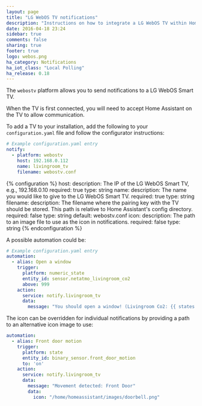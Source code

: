 ```yaml
---
layout: page
title: "LG WebOS TV notifications"
description: "Instructions on how to integrate a LG WebOS TV within Home Assistant."
date: 2016-04-18 23:24
sidebar: true
comments: false
sharing: true
footer: true
logo: webos.png
ha_category: Notifications
ha_iot_class: "Local Polling"
ha_release: 0.18
---
```


The `webostv` platform allows you to send notifications to a LG WebOS Smart TV.

When the TV is first connected, you will need to accept Home Assistant on the TV to allow communication.

To add a TV to your installation, add the following to your `configuration.yaml` file and follow the configurator instructions:

```yaml
# Example configuration.yaml entry
notify:
  - platform: webostv
    host: 192.168.0.112
    name: livingroom_tv
    filename: webostv.conf
```

{% configuration %}
host:
  description: The IP of the LG WebOS Smart TV, e.g., 192.168.0.10
  required: true
  type: string
name:
  description: The name you would like to give to the LG WebOS Smart TV.
  required: true
  type: string
filename:
  description: The filename where the pairing key with the TV should be stored. This path is relative to Home Assistant's config directory.
  required: false
  type: string
  default: webostv.conf
icon:
  description: The path to an image file to use as the icon in notifications.
  required: false
  type: string
{% endconfiguration %}

A possible automation could be:

```yaml
# Example configuration.yaml entry
automation:
  - alias: Open a window
    trigger:
      platform: numeric_state
      entity_id: sensor.netatmo_livingroom_co2
      above: 999
    action:
      service: notify.livingroom_tv
      data:
        message: "You should open a window! (Livingroom Co2: {{ states.sensor.netatmo_livingroom_co2.state }}ppm)"
```

The icon can be overridden for individual notifications by providing a path to an alternative icon image to use:

```yaml
automation:
  - alias: Front door motion
    trigger:
      platform: state
      entity_id: binary_sensor.front_door_motion
      to: 'on'
    action:
      service: notify.livingroom_tv
      data:
        message: "Movement detected: Front Door"
        data:
          icon: "/home/homeassistant/images/doorbell.png"
```
